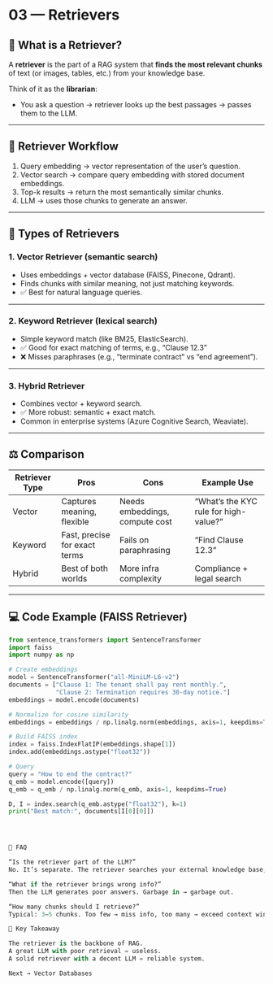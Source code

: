 # 03 — Retrievers

## 📌 What is a Retriever?
A **retriever** is the part of a RAG system that **finds the most relevant chunks** of text (or images, tables, etc.) from your knowledge base.  

Think of it as the **librarian**:  
- You ask a question → retriever looks up the best passages → passes them to the LLM.  

---

## 🔄 Retriever Workflow
1. Query embedding → vector representation of the user’s question.  
2. Vector search → compare query embedding with stored document embeddings.  
3. Top-k results → return the most semantically similar chunks.  
4. LLM → uses those chunks to generate an answer.  

---

## 🧩 Types of Retrievers

### 1. Vector Retriever (semantic search)
- Uses embeddings + vector database (FAISS, Pinecone, Qdrant).
- Finds chunks with similar meaning, not just matching keywords.
- ✅ Best for natural language queries.

---

### 2. Keyword Retriever (lexical search)
- Simple keyword match (like BM25, ElasticSearch).
- ✅ Good for exact matching of terms, e.g., “Clause 12.3”
- ❌ Misses paraphrases (e.g., “terminate contract” vs “end agreement”).

---

### 3. Hybrid Retriever
- Combines vector + keyword search.
- ✅ More robust: semantic + exact match.
- Common in enterprise systems (Azure Cognitive Search, Weaviate).

---

## ⚖️ Comparison

| Retriever Type | Pros | Cons | Example Use |
|----------------|------|------|-------------|
| Vector         | Captures meaning, flexible | Needs embeddings, compute cost | “What’s the KYC rule for high-value?” |
| Keyword        | Fast, precise for exact terms | Fails on paraphrasing | “Find Clause 12.3” |
| Hybrid         | Best of both worlds | More infra complexity | Compliance + legal search |

---

## 💻 Code Example (FAISS Retriever)
```python
from sentence_transformers import SentenceTransformer
import faiss
import numpy as np

# Create embeddings
model = SentenceTransformer("all-MiniLM-L6-v2")
documents = ["Clause 1: The tenant shall pay rent monthly.",
             "Clause 2: Termination requires 30-day notice."]
embeddings = model.encode(documents)

# Normalize for cosine similarity
embeddings = embeddings / np.linalg.norm(embeddings, axis=1, keepdims=True)

# Build FAISS index
index = faiss.IndexFlatIP(embeddings.shape[1])
index.add(embeddings.astype("float32"))

# Query
query = "How to end the contract?"
q_emb = model.encode([query])
q_emb = q_emb / np.linalg.norm(q_emb, axis=1, keepdims=True)

D, I = index.search(q_emb.astype("float32"), k=1)
print("Best match:", documents[I[0][0]])




🧠 FAQ

“Is the retriever part of the LLM?”
No. It’s separate. The retriever searches your external knowledge base, then passes context to the LLM.

“What if the retriever brings wrong info?”
Then the LLM generates poor answers. Garbage in → garbage out.

“How many chunks should I retrieve?”
Typical: 3–5 chunks. Too few → miss info, too many → exceed context window.

🎯 Key Takeaway

The retriever is the backbone of RAG.
A great LLM with poor retrieval = useless.
A solid retriever with a decent LLM = reliable system.

Next → Vector Databases


